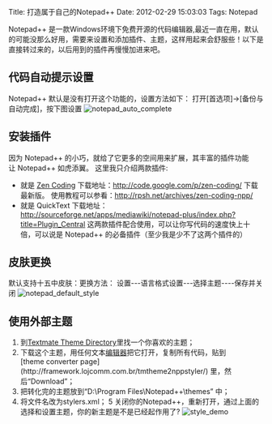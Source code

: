 Title: 打造属于自己的Notepad++
Date: 2012-02-29 15:03:03
Tags: Notepad

Notepad++ 是一款Windows环境下免费开源的代码编辑器,最近一直在用，默认的可能没那么好用，需要来设置和添加插件、主题，这样用起来会舒服些！以下是直接转过来的，以后用到的插件再慢慢加进来吧。

## 代码自动提示设置
Notepad++ 默认是没有打开这个功能的，设置方法如下：
打开[首选项]->[备份与自动完成]，按下图设置
![notepad_auto_complete](/static/uploads/2012/02/notepad_auto_complete.png)  

## 安装插件
因为 Notepad++ 的小巧，就给了它更多的空间用来扩展，其丰富的插件功能让 Notepad++ 如虎添翼。
这里我只介绍两款插件:

  * 就是 [Zen Coding](http://code.google.com/p/zen-coding/downloads/detail?name=Zen.Coding-Notepad%2B%2B.v0.7.zip)
下载地址：http://code.google.com/p/zen-coding/ 下载最新版。 使用教程可以参看：http://rpsh.net/archives/zen-coding-npp/
  * 就是 QuickText 下载地址：<http://sourceforge.net/apps/mediawiki/notepad-plus/index.php?title=Plugin_Central> 这两款插件配合使用，可以让你写代码的速度快上十倍，可以说是 Notepad++ 的必备插件（至少我是少不了这两个插件的）

## 皮肤更换
默认支持十五中皮肤：更换方法： 设置---语言格式设置---选择主题----保存并关闭 ![notepad_default_style](/static/uploads/2012/02/notepad_default_style.bmp)  

## 使用外部主题

 1. 到[Textmate Theme Directory](http://wiki.macromates.com/Themes/UserSubmittedThemes)里找一个你喜欢的主题；
 2. 下载这个主题，用任何文本[编辑器](http://www.aspxhome.com/search.asp?tag=?)把它打开，复制所有代码，贴到[theme converter page](http://framework.lojcomm.com.br/tmtheme2nppstyler/)	里，然后“Download”；
 3. 把转化完的主题放到“D:\Program Files\Notepad++\themes” 中；
 4. 将文件名改为stylers.xml； 5 关闭你的Notepad++，重新打开，通过上面的选择和设置主题，你的新主题是不是已经起作用了?
 	![style_demo](//static/uploads/2012/02/style_demo.png)
